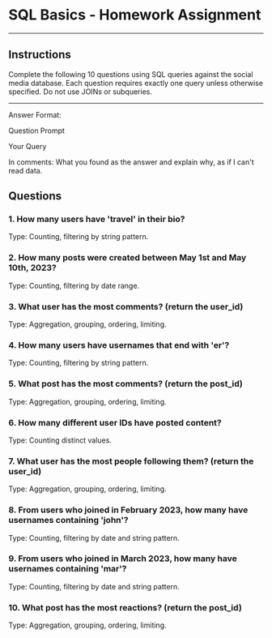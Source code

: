 SQL Basics - Homework Assignment
================================

* * * * *

Instructions
------------

Complete the following 10 questions using SQL queries against the social media database. Each question requires exactly one query unless otherwise specified. Do not use JOINs or subqueries.

* * * * *

Answer Format:

Question Prompt

Your Query

In comments: What you found as the answer and explain why, as if I can't read data.

Questions
---------

### 1\. How many users have 'travel' in their bio?

Type: Counting, filtering by string pattern.

### 2\. How many posts were created between May 1st and May 10th, 2023?

Type: Counting, filtering by date range.

### 3\. What user has the most comments? (return the user_id)

Type: Aggregation, grouping, ordering, limiting.

### 4\. How many users have usernames that end with 'er'?

Type: Counting, filtering by string pattern.

### 5\. What post has the most comments? (return the post_id)

Type: Aggregation, grouping, ordering, limiting.

### 6\. How many different user IDs have posted content?

Type: Counting distinct values.

### 7\. What user has the most people following them? (return the user_id)

Type: Aggregation, grouping, ordering, limiting.

### 8\. From users who joined in February 2023, how many have usernames containing 'john'?

Type: Counting, filtering by date and string pattern.

### 9\. From users who joined in March 2023, how many have usernames containing 'mar'?

Type: Counting, filtering by date and string pattern.

### 10\. What post has the most reactions? (return the post_id)

Type: Aggregation, grouping, ordering, limiting.